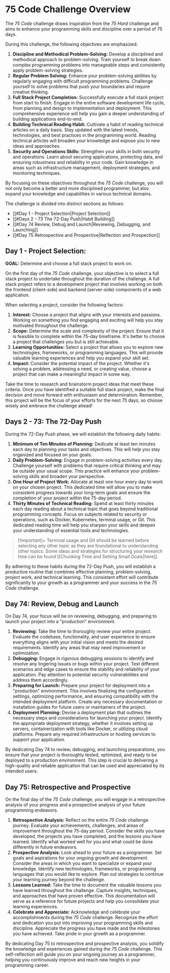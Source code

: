 # 75 Code Challenge Overview
The _75 Code_ challenge draws inspiration from the _75 Hard_ challenge and aims to enhance your programming skills and discipline over a period of 75 days.

During this challenge, the following objectives are emphasized:

1. **Discipline and Methodical Problem-Solving:** Develop a disciplined and methodical approach to problem-solving. Train yourself to break down complex programming problems into manageable steps and consistently apply problem-solving strategies.
2. **Regular Problem Solving:** Enhance your problem-solving abilities by regularly engaging with difficult programming problems. Challenge yourself to solve problems that push your boundaries and require creative thinking.
3. **Full Stack Project Completion:** Successfully execute a full stack project from start to finish. Engage in the entire software development life cycle, from planning and design to implementation and deployment. This comprehensive experience will help you gain a deeper understanding of building applications end-to-end.
4. **Building Technical Reading Habit:** Cultivate a habit of reading technical articles on a daily basis. Stay updated with the latest trends, technologies, and best practices in the programming world. Reading technical articles will broaden your knowledge and expose you to new ideas and approaches.
5. **Security and Operations Skills:** Strengthen your skills in both security and operations. Learn about securing applications, protecting data, and ensuring robustness and reliability in your code. Gain knowledge in areas such as infrastructure management, deployment strategies, and monitoring techniques.

By focusing on these objectives throughout the _75 Code_ challenge, you will not only become a better and more disciplined programmer, but also expand your knowledge and capabilities in various technical domains.

The challenge is divided into distinct sections as follows:

- [[#Day 1 - Project Selection|Project Selection]]
- [[#Days 2 - 73 The 72-Day Push|Habit Building]]
- [[#Day 74 Review, Debug and Launch|Reviewing, Debugging, and Launching]]
- [[#Day 75 Retrospective and Prospective|Reflection and Prospection]]

## Day 1 - Project Selection: 

**GOAL:** Determine and choose a full stack project to work on.

On the first day of the _75 Code_ challenge, your objective is to select a full stack project to undertake throughout the duration of the challenge. A full stack project refers to a development project that involves working on both the frontend (client-side) and backend (server-side) components of a web application.

When selecting a project, consider the following factors:

1. **Interest:** Choose a project that aligns with your interests and passions. Working on something you find engaging and exciting will help you stay motivated throughout the challenge.
2. **Scope:** Determine the scale and complexity of the project. Ensure that it is feasible to complete within the 75-day timeframe. It's better to choose a project that challenges you but is still achievable.
3. **Learning Opportunities:** Select a project that allows you to explore new technologies, frameworks, or programming languages. This will provide valuable learning experiences and help you expand your skill set.
4. **Impact:** Consider the potential impact of the project. Whether it's solving a problem, addressing a need, or creating value, choose a project that can make a meaningful impact in some way.

Take the time to research and brainstorm project ideas that meet these criteria. Once you have identified a suitable full stack project, make the final decision and move forward with enthusiasm and determination. Remember, this project will be the focus of your efforts for the next 75 days, so choose wisely and embrace the challenge ahead!

## Days 2 - 73: The 72-Day Push

During the 72-Day Push phase, we will establish the following daily habits:

1. **Minimum of Ten Minutes of Planning:** Dedicate at least ten minutes each day to planning your tasks and objectives. This will help you stay organized and focused on your goals.
2. **Daily Problem-Solving:** Engage in problem-solving activities every day. Challenge yourself with problems that require critical thinking and may be outside your usual scope. This practice will enhance your problem-solving skills and broaden your perspective.
3. **One Hour of Project Work:** Allocate at least one hour every day to work on your chosen project. This dedicated time will allow you to make consistent progress towards your long-term goals and ensure the completion of your project within the 75-day period.
4. **Thirty Minutes of Technical Reading:** Spend at least thirty minutes each day reading about a technical topic that goes beyond traditional programming concepts. Focus on subjects related to security or operations, such as Docker, Kubernetes, terminal usage, or Git. This dedicated reading time will help you sharpen your skills and deepen your understanding of essential tools and technologies.

> [!important]+
> Terminal usage and Git should be learned before selecting any other topic as they are foundational to understanding other topics. Some ideas and strategies for structuring your research time can be found [[Chunking Time and Setting Small Goals|here]].

By adhering to these habits during the 72-Day Push, you will establish a productive routine that combines effective planning, problem-solving, project work, and technical learning. This consistent effort will contribute significantly to your growth as a programmer and your success in the _75 Code_ challenge.

## Day 74: Review, Debug and Launch

On Day 74, your focus will be on reviewing, debugging, and preparing to launch your project into a "production" environment.

1. **Reviewing:** Take the time to thoroughly review your entire project. Evaluate the codebase, functionality, and user experience to ensure everything aligns with your initial vision and meets the desired requirements. Identify any areas that may need improvement or optimization.
2. **Debugging:** Engage in rigorous debugging sessions to identify and resolve any lingering issues or bugs within your project. Test different scenarios and edge cases to ensure the stability and reliability of your application. Pay attention to potential security vulnerabilities and address them accordingly.
3. **Preparing for Launch:** Prepare your project for deployment into a "production" environment. This involves finalizing the configuration settings, optimizing performance, and ensuring compatibility with the intended deployment platform. Create any necessary documentation or installation guides for future users or maintainers of the project.
4. **Deployment Planning:** Devise a deployment plan that outlines the necessary steps and considerations for launching your project. Identify the appropriate deployment strategy, whether it involves setting up servers, containerization with tools like Docker, or utilizing cloud platforms. Prepare any required infrastructure or hosting services to support your application.

By dedicating Day 74 to review, debugging, and launching preparations, you ensure that your project is thoroughly tested, optimized, and ready to be deployed to a production environment. This step is crucial to delivering a high-quality and reliable application that can be used and appreciated by its intended users.

## Day 75: Retrospective and Prospective

On the final day of the _75 Code_ challenge, you will engage in a retrospective analysis of your progress and a prospective analysis of your future programming endeavors.

1. **Retrospective Analysis:** Reflect on the entire _75 Code_ challenge journey. Evaluate your achievements, challenges, and areas of improvement throughout the 75-day period. Consider the skills you have developed, the projects you have completed, and the lessons you have learned. Identify what worked well for you and what could be done differently in future endeavors.
2. **Prospective Analysis:** Look ahead to your future as a programmer. Set goals and aspirations for your ongoing growth and development. Consider the areas in which you want to specialize or expand your knowledge. Identify new technologies, frameworks, or programming languages that you would like to explore. Plan out strategies to continue your learning journey beyond the challenge.
3. **Lessons Learned:** Take the time to document the valuable lessons you have learned throughout the challenge. Capture insights, techniques, and approaches that have proven effective. This documentation will serve as a reference for future projects and help you consolidate your learning experiences.
4. **Celebrate and Appreciate:** Acknowledge and celebrate your accomplishments during the _75 Code_ challenge. Recognize the effort and dedication you put into improving your programming skills and discipline. Appreciate the progress you have made and the milestones you have achieved. Take pride in your growth as a programmer.

By dedicating Day 75 to retrospective and prospective analysis, you solidify the knowledge and experiences gained during the _75 Code_ challenge. This self-reflection will guide you on your ongoing journey as a programmer, helping you continuously improve and reach new heights in your programming career.